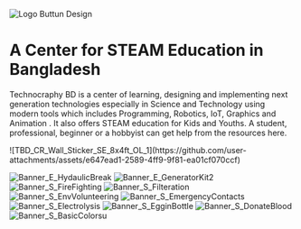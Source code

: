 ![Logo Buttun Design](https://github.com/user-attachments/assets/4aacbd99-34ed-4af7-90a4-3ada7bc2e5fc)

# A Center for STEAM Education in Bangladesh

<p>
Technocraphy BD is a center of learning, designing and implementing next generation technologies especially in Science and Technology using modern tools which includes Programming, Robotics, IoT, Graphics and Animation . It also offers STEAM education for Kids and Youths. A student, professional, beginner or a hobbyist can get help from the resources here. 


  </p>![TBD_CR_Wall_Sticker_SE_8x4ft_OL_1](https://github.com/user-attachments/assets/e647ead1-2589-4ff9-9f81-ea01cf070ccf)
  
![Banner_E_HydaulicBreak](https://github.com/user-attachments/assets/a8cfee6b-89b8-4044-8240-16c426da8ada)
![Banner_E_GeneratorKit2](https://github.com/user-attachments/assets/001192b4-2173-4cfd-a202-a31ac7c34250)
![Banner_S_FireFighting](https://github.com/user-attachments/assets/db97245f-42dc-4f48-885f-2720b7b1e11a)
![Banner_S_Filteration](https://github.com/user-attachments/assets/1ce1f33f-4b50-434e-8188-67c2880b8446)
![Banner_S_EnvVolunteering](https://github.com/user-attachments/assets/297162cc-698c-4b6c-853c-5f9ea8cf65a6)
![Banner_S_EmergencyContacts](https://github.com/user-attachments/assets/f05d942c-38c4-489f-8354-50e05f77b185)
![Banner_S_Electrolysis](https://github.com/user-attachments/assets/2f320ee3-18e5-40a1-9984-8bbcd28c8498)
![Banner_S_EgginBottle](https://github.com/user-attachments/assets/34c3a1ba-649c-43b0-b7fd-71f69bf41413)
![Banner_S_DonateBlood](https://github.com/user-attachments/assets/bbe07ed3-db42-46d6-87e1-8df03ee5b64d)
![Banner_S_BasicColors](https://github.com/user-attachments/assets/4226e13b-c117-4ee4-8850-287da4142c1b)u
